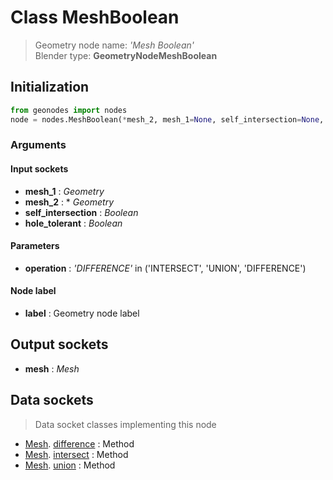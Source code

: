 
# Class MeshBoolean

> Geometry node name: _'Mesh Boolean'_<br>Blender type:  **GeometryNodeMeshBoolean**

## Initialization


```python
from geonodes import nodes
node = nodes.MeshBoolean(*mesh_2, mesh_1=None, self_intersection=None, hole_tolerant=None, operation='DIFFERENCE', label=None)
```


### Arguments


#### Input sockets



- **mesh_1** : _Geometry_
- **mesh_2** : * _Geometry_
- **self_intersection** : _Boolean_
- **hole_tolerant** : _Boolean_



#### Parameters



- **operation** : _'DIFFERENCE'_ in ('INTERSECT', 'UNION', 'DIFFERENCE')



#### Node label



- **label** : Geometry node label



## Output sockets



- **mesh** : _Mesh_



## Data sockets

> Data socket classes implementing this node


- [Mesh](aaa). [difference](bbb) : Method
- [Mesh](aaa). [intersect](bbb) : Method
- [Mesh](aaa). [union](bbb) : Method


